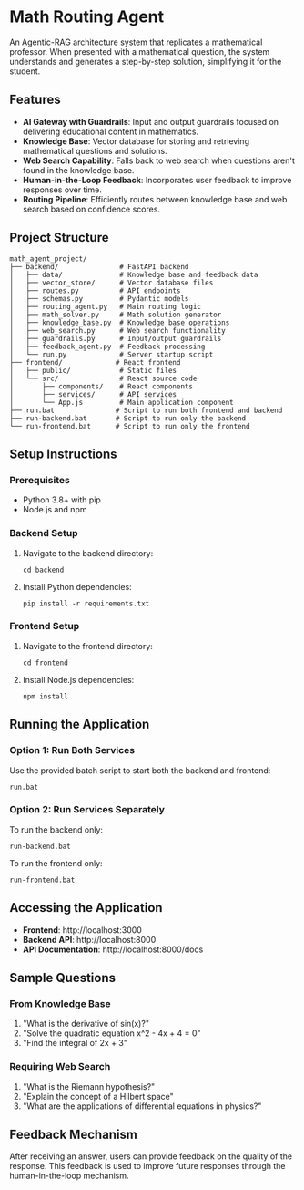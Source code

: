 # Math Routing Agent

An Agentic-RAG architecture system that replicates a mathematical professor. When presented with a mathematical question, the system understands and generates a step-by-step solution, simplifying it for the student.

## Features

- **AI Gateway with Guardrails**: Input and output guardrails focused on delivering educational content in mathematics.
- **Knowledge Base**: Vector database for storing and retrieving mathematical questions and solutions.
- **Web Search Capability**: Falls back to web search when questions aren't found in the knowledge base.
- **Human-in-the-Loop Feedback**: Incorporates user feedback to improve responses over time.
- **Routing Pipeline**: Efficiently routes between knowledge base and web search based on confidence scores.

## Project Structure

```
math_agent_project/
├── backend/               # FastAPI backend
│   ├── data/              # Knowledge base and feedback data
│   ├── vector_store/      # Vector database files
│   ├── routes.py          # API endpoints
│   ├── schemas.py         # Pydantic models
│   ├── routing_agent.py   # Main routing logic
│   ├── math_solver.py     # Math solution generator
│   ├── knowledge_base.py  # Knowledge base operations
│   ├── web_search.py      # Web search functionality
│   ├── guardrails.py      # Input/output guardrails
│   ├── feedback_agent.py  # Feedback processing
│   └── run.py             # Server startup script
├── frontend/             # React frontend
│   ├── public/            # Static files
│   └── src/               # React source code
│       ├── components/    # React components
│       ├── services/      # API services
│       └── App.js         # Main application component
├── run.bat               # Script to run both frontend and backend
├── run-backend.bat       # Script to run only the backend
└── run-frontend.bat      # Script to run only the frontend
```

## Setup Instructions

### Prerequisites

- Python 3.8+ with pip
- Node.js and npm

### Backend Setup

1. Navigate to the backend directory:
   ```
   cd backend
   ```

2. Install Python dependencies:
   ```
   pip install -r requirements.txt
   ```

### Frontend Setup

1. Navigate to the frontend directory:
   ```
   cd frontend
   ```

2. Install Node.js dependencies:
   ```
   npm install
   ```

## Running the Application

### Option 1: Run Both Services

Use the provided batch script to start both the backend and frontend:

```
run.bat
```

### Option 2: Run Services Separately

To run the backend only:

```
run-backend.bat
```

To run the frontend only:

```
run-frontend.bat
```

## Accessing the Application

- **Frontend**: http://localhost:3000
- **Backend API**: http://localhost:8000
- **API Documentation**: http://localhost:8000/docs

## Sample Questions

### From Knowledge Base

1. "What is the derivative of sin(x)?"
2. "Solve the quadratic equation x^2 - 4x + 4 = 0"
3. "Find the integral of 2x + 3"

### Requiring Web Search

1. "What is the Riemann hypothesis?"
2. "Explain the concept of a Hilbert space"
3. "What are the applications of differential equations in physics?"

## Feedback Mechanism

After receiving an answer, users can provide feedback on the quality of the response. This feedback is used to improve future responses through the human-in-the-loop mechanism.